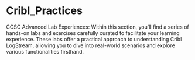 # Cribl_Practices
CCSC Advanced Lab Experiences: Within this section, you'll find a series of hands-on labs and exercises carefully curated to facilitate your learning experience. These labs offer a practical approach to understanding Cribl LogStream, allowing you to dive into real-world scenarios and explore various functionalities firsthand.
